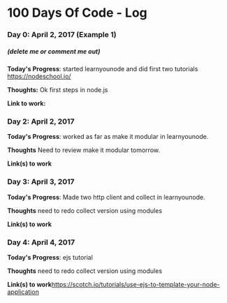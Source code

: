 # 100 Days Of Code - Log

### Day 0: April 2, 2017 (Example 1)
##### (delete me or comment me out)

**Today's Progress**: started learnyounode and did first two tutorials https://nodeschool.io/

**Thoughts:** Ok first steps in node.js

**Link to work:** 



### Day 2: April 2, 2017


**Today's Progress**: worked as far as make it modular in learnyounode.

**Thoughts** Need to review make it modular tomorrow.

**Link(s) to work**

### Day 3: April 3, 2017


**Today's Progress**: Made two http client and collect in learnyounode.

**Thoughts** need to redo collect version using modules

**Link(s) to work**

### Day 4: April 4, 2017


**Today's Progress**: ejs tutorial

**Thoughts** need to redo collect version using modules

**Link(s) to work**https://scotch.io/tutorials/use-ejs-to-template-your-node-application

